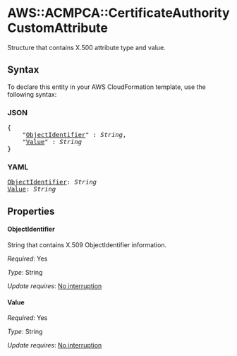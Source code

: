 # AWS::ACMPCA::CertificateAuthority CustomAttribute

Structure that contains X.500 attribute type and value.

## Syntax

To declare this entity in your AWS CloudFormation template, use the following syntax:

### JSON

<pre>
{
    "<a href="#objectidentifier" title="ObjectIdentifier">ObjectIdentifier</a>" : <i>String</i>,
    "<a href="#value" title="Value">Value</a>" : <i>String</i>
}
</pre>

### YAML

<pre>
<a href="#objectidentifier" title="ObjectIdentifier">ObjectIdentifier</a>: <i>String</i>
<a href="#value" title="Value">Value</a>: <i>String</i>
</pre>

## Properties

#### ObjectIdentifier

String that contains X.509 ObjectIdentifier information.

_Required_: Yes

_Type_: String

_Update requires_: [No interruption](https://docs.aws.amazon.com/AWSCloudFormation/latest/UserGuide/using-cfn-updating-stacks-update-behaviors.html#update-no-interrupt)

#### Value

_Required_: Yes

_Type_: String

_Update requires_: [No interruption](https://docs.aws.amazon.com/AWSCloudFormation/latest/UserGuide/using-cfn-updating-stacks-update-behaviors.html#update-no-interrupt)
